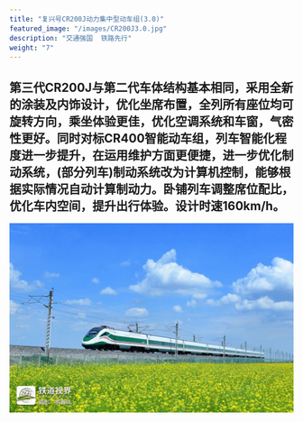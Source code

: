 ```yaml
---
title: "复兴号CR200J动力集中型动车组(3.0)"
featured_image: "/images/CR200J3.0.jpg"
description: "交通强国  铁路先行"
weight: "7"
---
```


## 第三代CR200J与第二代车体结构基本相同，采用全新的涂装及内饰设计，优化坐席布置，全列所有座位均可旋转方向，乘坐体验更佳，优化空调系统和车窗，气密性更好。同时对标CR400智能动车组，列车智能化程度进一步提升，在运用维护方面更便捷，进一步优化制动系统，(部分列车)制动系统改为计算机控制，能够根据实际情况自动计算制动力。卧铺列车调整席位配比，优化车内空间，提升出行体验。设计时速160km/h。

![CR300BF](/images/CR200J3.0.jpg)